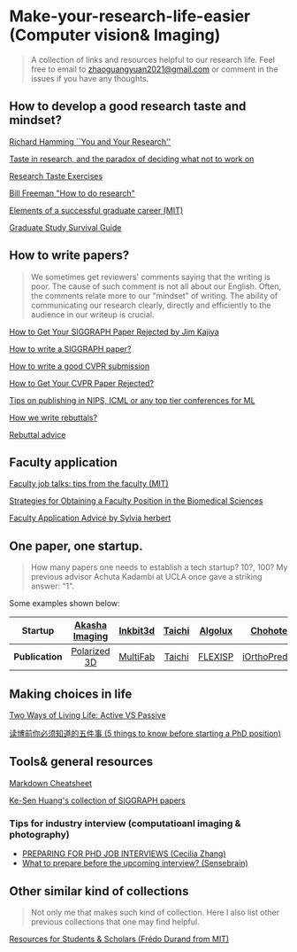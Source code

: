# Make-your-research-life-easier (Computer vision& Imaging)
> A collection of links and resources helpful to our research life. Feel free to email to zhaoguangyuan2021@gmail.com or comment in the issues if you have any thoughts. 

## How to develop a good research taste and mindset?
[Richard Hamming ``You and Your Research''](https://www.cs.virginia.edu/~robins/YouAndYourResearch.html)

[Taste in research, and the paradox of deciding what not to work on](https://www.theexclusive.org/2014/12/taste-in-research-and-paradox-of.html)

[Research Taste Exercises](https://colah.github.io/notes/taste/)

[Bill Freeman "How to do research"](https://people.csail.mit.edu/billf/publications/How_To_Do_Research.pdf)

[Elements of a successful graduate career (MIT)](http://people.csail.mit.edu/billf/talks/10minFreeman2013.pdf)

[Graduate Study Survival Guide](https://cs.uwaterloo.ca/~thachisu/survival.pdf)

## How to write papers?
> We sometimes get reviewers' comments saying that the writing is poor. The cause of such comment is not all about our English. Often, the comments relate more to our "mindset" of writing. The ability of communicating our research clearly, directly and efficiently to the audience in our writeup is crucial.  

[How to Get Your SIGGRAPH Paper Rejected by Jim Kajiya](https://www.siggraph.org/sites/default/files/kajiya.pdf)

[How to write a SIGGRAPH paper?](https://www.liyiwei.org/courses/how-siga11/)

[How to write a good CVPR submission](https://billf.mit.edu/sites/default/files/documents/cvprPapers.pdf)

[How to Get Your CVPR Paper Rejected?](https://personalinterests.lipingyang.org/wp-content/uploads/2019/03/How-to-get-your-CVPR-paper-rejected.pptx.pdf)

[Tips on publishing in NIPS, ICML or any top tier conferences for ML](https://www.reddit.com/r/MachineLearning/comments/3x3urc/tips_on_publishing_in_nips_icml_or_any_top_tier/)

[How we write rebuttals?](https://deviparikh.medium.com/how-we-write-rebuttals-dc84742fece1)

[Rebuttal advice](http://people.csail.mit.edu/fredo/rebuttal_advice.txt)

## Faculty application
[Faculty job talks: tips from the faculty (MIT)](https://www.eecs.mit.edu/career-opportunities-at-eecs/faculty-job-talks-tips-from-the-faculty/)

[Strategies for Obtaining a Faculty Position in the Biomedical Sciences](https://careernavigator.gradeducation.hms.harvard.edu/strategies-obtaining-faculty-position-biomedical-sciences-views-both-sides-job-search)

[Faculty Application Advice by Sylvia herbert](http://sylviaherbert.com/faculty-application-advice)

## One paper, one startup. 
> How many papers one needs to establish a tech startup? 10?, 100? My previous advisor Achuta Kadambi at UCLA once gave a striking answer: "1". 

Some examples shown below:

| Startup | [Akasha Imaging](hhttps://www.akasha.im/)| [Inkbit3d](https://inkbit3d.com/) | [Taichi](https://taichi.graphics/) | [Algolux](https://algolux.com/) |[Chohotech](http://www.chohotech.com/)|
| :---:   | :---: | :---:    |:---:     | :---:   | :---: | 
| **Publication** | [Polarized 3D](https://web.media.mit.edu/~achoo/polar3D/)| [MultiFab](https://dl.acm.org/doi/abs/10.1145/2766962) |[Taichi](https://cupdf.com/document/taichi-a-language-for-high-performance-computation-on-taichi-a-language-for.html) | [FLEXISP](https://research.nvidia.com/publication/flexisp-flexible-camera-image-processing-framework) | [iOrthoPredictor](https://dl.acm.org/doi/abs/10.1145/3414685.3417771)|

## Making choices in life
[Two Ways of Living Life: Active VS Passive](https://blog.madeeasy.in/two-ways-living-life-active-vs-passive)

[读博前你必须知道的五件事 (5 things to know before starting a PhD position)](https://zhuanlan.zhihu.com/p/476454217)

## Tools& general resources
[Markdown Cheatsheet](https://github.com/adam-p/markdown-here/wiki/Markdown-Cheatsheet)

[Ke-Sen Huang's collection of SIGGRAPH papers](http://kesen.realtimerendering.com/)
### Tips for industry interview (computatioanl imaging & photography)
- [PREPARING FOR PHD JOB INTERVIEWS (Cecilia Zhang)](https://ceciliavision.github.io/blogs/blog-interview.html#)
- [What to prepare before the upcoming interview? (Sensebrain)](https://docs.google.com/document/d/1YralmXmMufQmWdUAW1t31HEia_yIl-3k4cb58vEXFZc/edit)

## Other similar kind of collections
> Not only me that makes such kind of collection. Here I also list other previous collections that one may find helpful. 

[Resources for Students & Scholars (Frédo Durand from MIT)](http://people.csail.mit.edu/fredo/student.html) 



